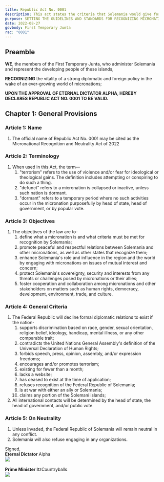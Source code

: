 ```yaml
---
title: Republic Act No. 0001
description: This act states the criteria that Solemania would give for diplomatic policy.
purpose: SETTING THE GUIDELINES AND STANDARDS FOR RECOGNIZING MICRONATIONS AND DIPLOMATIC AND FOREIGN POLICY
date: 2022-08-27
govbody: First Temporary Junta
rac: "0001"
---
```


## Preamble 
<p>
<b><span class="text-3xl font-bold">W</span>E</b>, the members of the First Temporary Junta, who administer Solemania and represent the developing people of these islands,

**RECOGNIZING** the vitality of a strong diplomatic and foreign policy in the wake of an ever-growing world of micronations;

**UPON THE APPROVAL OF ETERNAL DICTATOR ALPHA, HEREBY DECLARES REPUBLIC ACT NO. 0001 TO BE VALID.**
</p>

## Chapter 1: General Provisions

### Article 1: Name
<ol class="numeral">
    <li>The official name of Republic Act No. 0001 may be cited as the Micronational Recognition and Neutrality Act of 2022</li>
</ol>

### Article 2: Terminology
<ol class="numeral">
    <li>When used in this Act, the term—
        <ol class="alpha list-inside">
            <li>"terrorism" refers to the use of violence and/or fear for ideological or theological gains. The definition includes attempting or conspiring to do such a thing.</li>
            <li>"defunct" refers to a micronation is collapsed or inactive, unless such nation is dormant.</li>
            <li>"dormant" refers to a temporary period where no such activities occur in the micronation purposefully by head of state, head of government, or by popular vote.</li>
        </ol>
    </li>
</ol>

### Article 3: Objectives
<ol class="numeral">
    <li>The objectives of the law are to-
        <ol class="alpha list-inside">
            <li>define what a micronation is and what criteria must be met for recognition by Solemania;</li>
            <li>promote peaceful and respectful relations between Solemania and other micronations, as well as other states that recognize them;</li>
            <li>enhance Solemania's role and influence in the region and the world by engaging with micronations on issues of mutual interest and concern;</li>
            <li>protect Solemania's sovereignty, security and interests from any threats or challenges posed by micronations or their allies;</li>
            <li>foster cooperation and collaboration among micronations and other stakeholders on matters such as human rights, democracy, development, environment, trade, and culture.</li>
        </ol>
    </li>
</ol>

### Article 4: General Criteria
<ol class="numeral">
    <li>The Federal Republic will decline formal diplomatic relations to exist if the nation-
        <ol class="alpha list-inside">
            <li>supports discrimination based on race, gender, sexual orientation, religion belief, ideology, handicap, mental illness, or any other comparable trait;</li>
            <li>contradicts the United Nations General Assembly's definition of the Universal Declaration of Human Rights;</li>
            <li>forbids speech, press, opinion, assembly, and/or expression freedoms;</li>
            <li>encourages and/or promotes terrorism;</li>
            <li>existing for fewer than a month;</li>
            <li>lacks a website;</li>
            <li>has ceased to exist at the time of application;</li>
            <li>refuses recognition of the Federal Republic of Solemania;</li>
            <li>is at war with either an ally or Solemania;</li>
            <li>claims any portion of the Solemani islands;</li>
        </ol>
    </li>
    <li>All international contacts will be determined by the head of state, the head of government, and/or public vote.</li>
</ol>

### Article 5: On Neutrality
<ol class="numeral">
    <li>Unless invaded, the Federal Republic of Solemania will remain neutral in any conflict.</li>
    <li>Solemania will also refuse engaging in any organizations.</li>
</ol>

<div class="grid text-right">
    Signed,
    <div class="block">
        <b>Eternal Dictator</b> Alpha<br>
        <img src="/assets/img/Alpha-sig.png" class="h-12 w-auto float-right block">
    </div>
    <br>
    <div class="block">
        <b>Prime Minister</b> ItzCountryballs<br>
        <img src="/assets/img/Itz-sig.png" class="h-12 w-auto float-right block">
    </div>
</div>